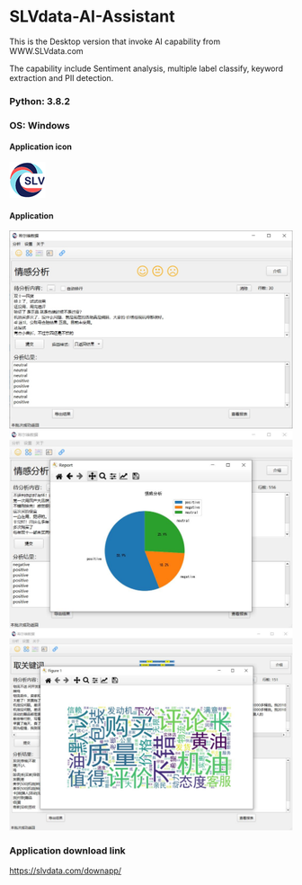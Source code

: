# SLVdata-AI-Assistant
This is the Desktop version that invoke AI capability from WWW.SLVdata.com

The capability include Sentiment analysis, multiple label classify, keyword extraction and PII detection.

### Python: 3.8.2

### OS: Windows

#### Application icon
![application icon](https://github.com/SilverYang/SLVdata-AI-Assistant/blob/main/image/logo_icon_64x64.png)

#### Application
![application icon](https://github.com/SilverYang/SLVdata-AI-Assistant/blob/main/image/main_window.jpg)
![application icon](https://github.com/SilverYang/SLVdata-AI-Assistant/blob/main/image/main_report1.jpg)
![application icon](https://github.com/SilverYang/SLVdata-AI-Assistant/blob/main/image/main_report2.jpg)

### Application download link
https://slvdata.com/downapp/
